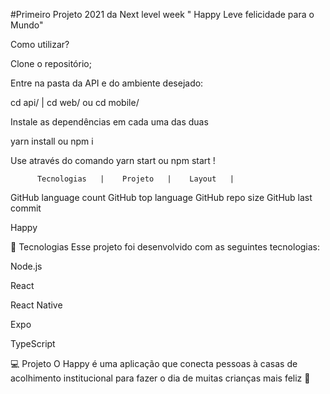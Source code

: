 #Primeiro Projeto 2021 da Next level week " Happy Leve felicidade para o Mundo"

Como utilizar?

Clone o repositório;

Entre na pasta da API e do ambiente desejado:

cd api/ | cd web/ ou cd mobile/

Instale as dependências em cada uma das duas

yarn install ou npm i

Use através do comando yarn start ou npm start !


          Tecnologias   |    Projeto   |    Layout   |   

GitHub language count GitHub top language GitHub repo size GitHub last commit

Happy

🚀 Tecnologias
Esse projeto foi desenvolvido com as seguintes tecnologias:

Node.js

React

React Native

Expo

TypeScript

💻 Projeto
O Happy é uma aplicação que conecta pessoas à casas de acolhimento institucional para fazer o dia de muitas crianças mais feliz 💜
